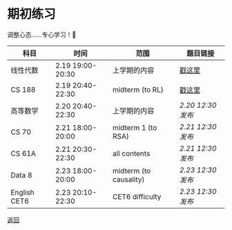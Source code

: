 # 期初练习

调整心态……专心学习！💯

| 科目     | 时间             | 范围            | 题目链接 |
| -------- | ---------------- | --------------- | -------- |
| 线性代数 | 2.19 19:00-20:30 | 上学期的内容 | [戳这里](https://calvinxiaocao.github.io/24sp/start/algebra.pdf) |
| CS 188   | 2.19 20:40-22:30 | midterm (to RL) | [戳这里](https://calvinxiaocao.github.io/24sp/start/cs188.pdf) |
| 高等数学 | 2.20 20:40-22:30 | 上学期的内容 | *2.20 12:30发布*|
| CS 70    | 2.21 18:00-20:00 | midterm 1 (to RSA)|*2.21 12:30发布*|
| CS 61A |2.21 20:30-22:30|all contents|*2.21 12:30发布*|
|Data 8| 2.23 18:00-20:00|midterm (to causality)|*2.23 12:30发布*|
|English CET6|2.23 20:10-22:30|CET6 difficulty|*2.23 12:30发布*|

[返回](/24sp/week0)